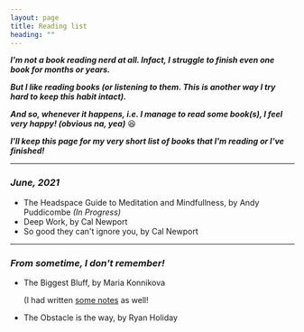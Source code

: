 ```yaml
---
layout: page
title: Reading list
heading: ""
---
```


***I'm not a book reading nerd at all. Infact, I struggle to finish even one book for months or years.***

***But I like reading books (or listening to them. This is another way I try hard to keep this habit intact).***

***And so, whenever it happens, i.e. I manage to read some book(s), I feel very happy! (obvious na, yea)*** 😆

***I'll keep this page for my very short list of books that I'm reading or I've finished!***

---

### *June, 2021*

- The Headspace Guide to Meditation and Mindfullness, by Andy Puddicombe  *(In Progress)*
- Deep Work, by Cal Newport
- So good they can't ignore you, by Cal Newport


---

### *From sometime, I don't remember!*

- The Biggest Bluff, by Maria Konnikova
  
  (I had written [some notes](https://www.psaggu.com/writing/2020/07/04/book-notes.html) as well!

- The Obstacle is the way, by Ryan Holiday
